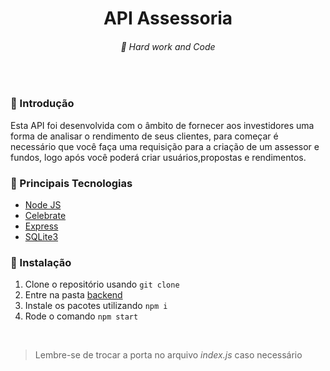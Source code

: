 <h1 align="center"> 
    API Assessoria
</h1>

<h6 align="center">
🥋 Hard work and Code 
</h6>

<br>

<h3 id="introduction"> 🏁 Introdução </h3>
<p>Esta API foi desenvolvida com o âmbito de fornecer aos investidores uma forma de analisar o rendimento de seus clientes, para começar é necessário que você faça uma requisição para a criação de um assessor e fundos, logo após você poderá criar usuários,propostas e rendimentos.</p>

<h3 id="tecnologies">  🚀 Principais Tecnologias </h3>

- [Node JS]("https://nodejs.org/")
- [Celebrate]("https://github.com/arb/celebrate")
- [Express]("https://expressjs.com/pt-br/")
- [SQLite3]("https://sqlite.org/version3.html")

<h3 id="install"> 📲 Instalação </h3>

1. Clone o repositório usando `git clone`
2. Entre na pasta [backend](backend)
3. Instale os pacotes utilizando `npm i` 
4. Rode o comando `npm start`
<br>

> Lembre-se de trocar a porta no arquivo *index.js* caso necessário


